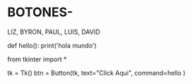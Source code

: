 # BOTONES-
LIZ, BYRON, PAUL, LUIS, DAVID

def hello():
    print('hola mundo')
    
from tkinter import *

tk = Tk()
btn = Button(tk, text="Click Aqui", command=hello )
